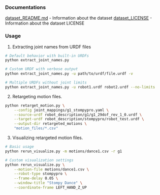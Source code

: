 ### Documentations

[dataset_README.md](docs/dataset_README.md) - Information about the dataset
[dataset_LICENSE](docs/LICENSE) - Information about the dataset LICENSE


### Usage

1. Extracting joint names from URDF files
```bash
# Default behavior with built-in URDFs
python extract_joint_names.py
```
```bash
# Custom URDF with verbose output
python extract_joint_names.py -u path/to/urdf/file.urdf -v
```
```bash
# Multiple URDFs without joint limits
python extract_joint_names.py -u robot1.urdf robot2.urdf --no-limits
```


2. Retargeting motion files.
```bash
python retarget_motion.py \
    --config joint_mappings/g1_stompypro.yaml \
    --source-urdf robot_description/g1/g1_29dof_rev_1_0.urdf \
    --target-urdf robot_description/stompypro/robot_test.urdf \
    --output-dir retargeted_motions \
    "motion_files/*.csv"
```


3. Visualizing retargeted motion files.
```bash
# Basic usage
python rerun_visualize.py -m motions/dance1.csv -r g1
```

```bash
# Custom visualization settings
python rerun_visualize.py \
    --motion-file motions/dance1.csv \
    --robot-type stompypro \
    --frame-delay 0.05 \
    --window-title "Stompy Dance" \
    --coordinate-frame LEFT_HAND_Z_UP
```